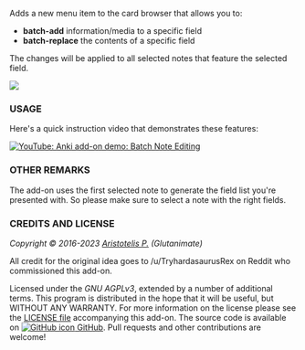 <!-- BANNER -->

Adds a new menu item to the card browser that allows you to:

- **batch-add** information/media to a specific field
- **batch-replace** the contents of a specific field

The changes will be applied to all selected notes that feature the selected field.

![](https://raw.githubusercontent.com/glutanimate/batch-editing/master/screenshots/screenshot.png)

### USAGE

Here's a quick instruction video that demonstrates these features:

[![YouTube: Anki add-on demo: Batch Note Editing](https://i.ytimg.com/vi/iCZzcSnAeH4/mqdefault.jpg)](https://youtu.be/iCZzcSnAeH4)

### OTHER REMARKS

The add-on uses the first selected note to generate the field list you're presented with. So please make sure to select a note with the right fields.

<!-- CHANGELOG -->

<!-- SUPPORT -->

### CREDITS AND LICENSE

*Copyright © 2016-2023 [Aristotelis P.](https://glutanimate.com/)  (Glutanimate)*

All credit for the original idea goes to /u/TryhardasaurusRex on Reddit who commissioned this add-on.

Licensed under the _GNU AGPLv3_, extended by a number of additional terms. This program is distributed in the hope that it will be useful, but WITHOUT ANY WARRANTY. For more information on the license please see the [LICENSE file](https://github.com/glutanimate/batch-editing/blob/master/LICENSE) accompanying this add-on. The source code is available on [![GitHub icon](https://glutanimate.com/logos/github.svg) GitHub](https://github.com/glutanimate/batch-editing). Pull requests and other contributions are welcome!

<!-- RESOURCES -->

<!-- FUNDING -->
